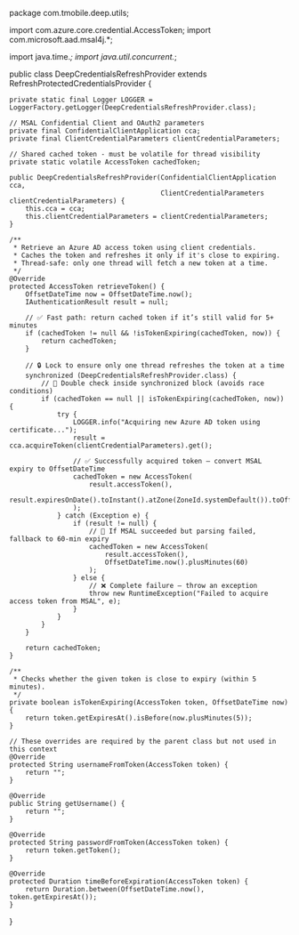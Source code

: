 package com.tmobile.deep.utils;

import com.azure.core.credential.AccessToken;
import com.microsoft.aad.msal4j.*;

import java.time.*;
import java.util.concurrent.*;

public class DeepCredentialsRefreshProvider extends RefreshProtectedCredentialsProvider<AccessToken> {

    private static final Logger LOGGER = LoggerFactory.getLogger(DeepCredentialsRefreshProvider.class);

    // MSAL Confidential Client and OAuth2 parameters
    private final ConfidentialClientApplication cca;
    private final ClientCredentialParameters clientCredentialParameters;

    // Shared cached token - must be volatile for thread visibility
    private static volatile AccessToken cachedToken;

    public DeepCredentialsRefreshProvider(ConfidentialClientApplication cca,
                                          ClientCredentialParameters clientCredentialParameters) {
        this.cca = cca;
        this.clientCredentialParameters = clientCredentialParameters;
    }

    /**
     * Retrieve an Azure AD access token using client credentials.
     * Caches the token and refreshes it only if it's close to expiring.
     * Thread-safe: only one thread will fetch a new token at a time.
     */
    @Override
    protected AccessToken retrieveToken() {
        OffsetDateTime now = OffsetDateTime.now();
        IAuthenticationResult result = null;

        // ✅ Fast path: return cached token if it’s still valid for 5+ minutes
        if (cachedToken != null && !isTokenExpiring(cachedToken, now)) {
            return cachedToken;
        }

        // 🔒 Lock to ensure only one thread refreshes the token at a time
        synchronized (DeepCredentialsRefreshProvider.class) {
            // 🔁 Double check inside synchronized block (avoids race conditions)
            if (cachedToken == null || isTokenExpiring(cachedToken, now)) {
                try {
                    LOGGER.info("Acquiring new Azure AD token using certificate...");
                    result = cca.acquireToken(clientCredentialParameters).get();

                    // ✅ Successfully acquired token — convert MSAL expiry to OffsetDateTime
                    cachedToken = new AccessToken(
                        result.accessToken(),
                        result.expiresOnDate().toInstant().atZone(ZoneId.systemDefault()).toOffsetDateTime()
                    );
                } catch (Exception e) {
                    if (result != null) {
                        // 🛑 If MSAL succeeded but parsing failed, fallback to 60-min expiry
                        cachedToken = new AccessToken(
                            result.accessToken(),
                            OffsetDateTime.now().plusMinutes(60)
                        );
                    } else {
                        // ❌ Complete failure — throw an exception
                        throw new RuntimeException("Failed to acquire access token from MSAL", e);
                    }
                }
            }
        }

        return cachedToken;
    }

    /**
     * Checks whether the given token is close to expiry (within 5 minutes).
     */
    private boolean isTokenExpiring(AccessToken token, OffsetDateTime now) {
        return token.getExpiresAt().isBefore(now.plusMinutes(5));
    }

    // These overrides are required by the parent class but not used in this context
    @Override
    protected String usernameFromToken(AccessToken token) {
        return "";
    }

    @Override
    public String getUsername() {
        return "";
    }

    @Override
    protected String passwordFromToken(AccessToken token) {
        return token.getToken();
    }

    @Override
    protected Duration timeBeforeExpiration(AccessToken token) {
        return Duration.between(OffsetDateTime.now(), token.getExpiresAt());
    }
}

